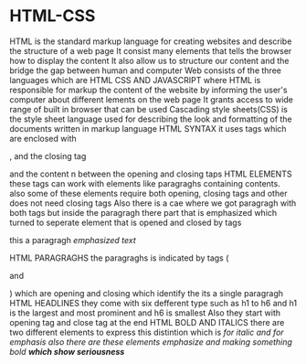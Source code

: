 # HTML-CSS
HTML is the standard markup language for creating websites and describe the structure of a web page
It consist many elements that tells the browser how to display the content
It also allow us to structure our content and the bridge the gap between human and computer 
Web consists of the three languages which are HTML CSS AND JAVASCRIPT where HTML is responsible for markup the content of the website by  informing the user's computer about different lements on the web page 
It grants access to wide range of built in browser that can be used
Cascading style sheets(CSS) is the style sheet language used for describing the look and formatting of the documents  written in markup language 
HTML SYNTAX it uses tags which are enclosed with <p> , and the closing tag </p> and the content n between the opening and closing taps 
HTML ELEMENTS these tags can work with elements like paragraghs containing contents.
also some of these elements require both opening, closing tags and other does not need closing tags 
Also there is a cae where we got paragragh with both tags but inside the paragragh there part that is emphasized which turned to seperate element that is opened and closed by tags <p> this a paragragh <em> emphasized text</em></p>
HTML PARAGRAGHS the paragraghs is indicated by tags ( <p> and </p>) which are opening and closing which identify the its a single paragragh 
HTML HEADLINES they come with six defferent type such as h1 to h6 and h1 is the largest and most prominent and h6 is smallest
Also they start with opening tag and close tag at the end 
HTML BOLD AND ITALICS there are two different elements to express this distintion which is <i> for italic and <em> for emphasis
also there are these elements emphasize and making something bold  <strong> which show seriousness 